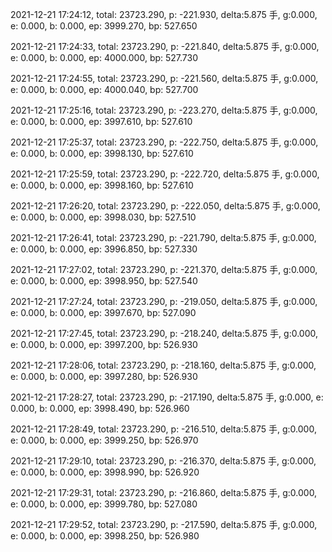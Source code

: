 2021-12-21 17:24:12, total: 23723.290, p: -221.930, delta:5.875 手, g:0.000, e: 0.000, b: 0.000, ep: 3999.270, bp: 527.650

2021-12-21 17:24:33, total: 23723.290, p: -221.840, delta:5.875 手, g:0.000, e: 0.000, b: 0.000, ep: 4000.000, bp: 527.730

2021-12-21 17:24:55, total: 23723.290, p: -221.560, delta:5.875 手, g:0.000, e: 0.000, b: 0.000, ep: 4000.040, bp: 527.700

2021-12-21 17:25:16, total: 23723.290, p: -223.270, delta:5.875 手, g:0.000, e: 0.000, b: 0.000, ep: 3997.610, bp: 527.610

2021-12-21 17:25:37, total: 23723.290, p: -222.750, delta:5.875 手, g:0.000, e: 0.000, b: 0.000, ep: 3998.130, bp: 527.610

2021-12-21 17:25:59, total: 23723.290, p: -222.720, delta:5.875 手, g:0.000, e: 0.000, b: 0.000, ep: 3998.160, bp: 527.610

2021-12-21 17:26:20, total: 23723.290, p: -222.050, delta:5.875 手, g:0.000, e: 0.000, b: 0.000, ep: 3998.030, bp: 527.510

2021-12-21 17:26:41, total: 23723.290, p: -221.790, delta:5.875 手, g:0.000, e: 0.000, b: 0.000, ep: 3996.850, bp: 527.330

2021-12-21 17:27:02, total: 23723.290, p: -221.370, delta:5.875 手, g:0.000, e: 0.000, b: 0.000, ep: 3998.950, bp: 527.540

2021-12-21 17:27:24, total: 23723.290, p: -219.050, delta:5.875 手, g:0.000, e: 0.000, b: 0.000, ep: 3997.670, bp: 527.090

2021-12-21 17:27:45, total: 23723.290, p: -218.240, delta:5.875 手, g:0.000, e: 0.000, b: 0.000, ep: 3997.200, bp: 526.930

2021-12-21 17:28:06, total: 23723.290, p: -218.160, delta:5.875 手, g:0.000, e: 0.000, b: 0.000, ep: 3997.280, bp: 526.930

2021-12-21 17:28:27, total: 23723.290, p: -217.190, delta:5.875 手, g:0.000, e: 0.000, b: 0.000, ep: 3998.490, bp: 526.960

2021-12-21 17:28:49, total: 23723.290, p: -216.510, delta:5.875 手, g:0.000, e: 0.000, b: 0.000, ep: 3999.250, bp: 526.970

2021-12-21 17:29:10, total: 23723.290, p: -216.370, delta:5.875 手, g:0.000, e: 0.000, b: 0.000, ep: 3998.990, bp: 526.920

2021-12-21 17:29:31, total: 23723.290, p: -216.860, delta:5.875 手, g:0.000, e: 0.000, b: 0.000, ep: 3999.780, bp: 527.080

2021-12-21 17:29:52, total: 23723.290, p: -217.590, delta:5.875 手, g:0.000, e: 0.000, b: 0.000, ep: 3998.250, bp: 526.980